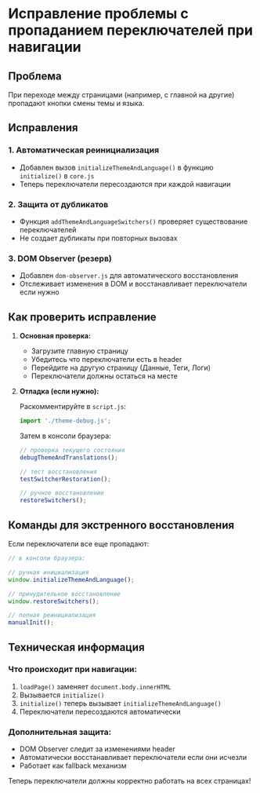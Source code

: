 # Исправление проблемы с пропаданием переключателей при навигации

## Проблема
При переходе между страницами (например, с главной на другие) пропадают кнопки смены темы и языка.

## Исправления

### 1. Автоматическая реинициализация
- Добавлен вызов `initializeThemeAndLanguage()` в функцию `initialize()` в `core.js`
- Теперь переключатели пересоздаются при каждой навигации

### 2. Защита от дубликатов
- Функция `addThemeAndLanguageSwitchers()` проверяет существование переключателей
- Не создает дубликаты при повторных вызовах

### 3. DOM Observer (резерв)
- Добавлен `dom-observer.js` для автоматического восстановления
- Отслеживает изменения в DOM и восстанавливает переключатели если нужно

## Как проверить исправление

1. **Основная проверка:**
   - Загрузите главную страницу
   - Убедитесь что переключатели есть в header
   - Перейдите на другую страницу (Данные, Теги, Логи)
   - Переключатели должны остаться на месте

2. **Отладка (если нужно):**
   
   Раскомментируйте в `script.js`:
   ```javascript
   import './theme-debug.js';
   ```
   
   Затем в консоли браузера:
   ```javascript
   // проверка текущего состояния
   debugThemeAndTranslations();
   
   // тест восстановления
   testSwitcherRestoration();
   
   // ручное восстановление
   restoreSwitchers();
   ```

## Команды для экстренного восстановления

Если переключатели все еще пропадают:

```javascript
// в консоли браузера:

// ручная инициализация
window.initializeThemeAndLanguage();

// принудительное восстановление  
window.restoreSwitchers();

// полная реинициализация
manualInit();
```

## Техническая информация

### Что происходит при навигации:
1. `loadPage()` заменяет `document.body.innerHTML`
2. Вызывается `initialize()`
3. `initialize()` теперь вызывает `initializeThemeAndLanguage()`
4. Переключатели пересоздаются автоматически

### Дополнительная защита:
- DOM Observer следит за изменениями header
- Автоматически восстанавливает переключатели если они исчезли
- Работает как fallback механизм

Теперь переключатели должны корректно работать на всех страницах! 